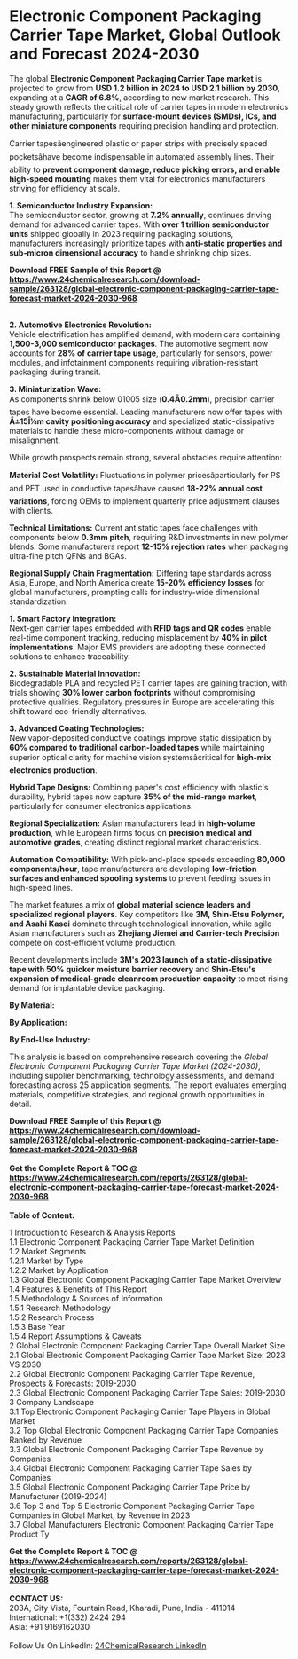<h1>Electronic Component Packaging Carrier Tape Market, Global Outlook and Forecast 2024-2030</h1><p>The global <strong>Electronic Component Packaging Carrier Tape market</strong> is projected to grow from <strong>USD 1.2 billion in 2024 to USD 2.1 billion by 2030</strong>, expanding at a <strong>CAGR of 6.8%</strong>, according to new market research. This steady growth reflects the critical role of carrier tapes in modern electronics manufacturing, particularly for <strong>surface-mount devices (SMDs), ICs, and other miniature components</strong> requiring precision handling and protection.</p><p>Carrier tapesâengineered plastic or paper strips with precisely spaced pocketsâhave become indispensable in automated assembly lines. Their ability to <strong>prevent component damage, reduce picking errors, and enable high-speed mounting</strong> makes them vital for electronics manufacturers striving for efficiency at scale.</p><p><strong>1. Semiconductor Industry Expansion:</strong><br> 
The semiconductor sector, growing at <strong>7.2% annually</strong>, continues driving demand for advanced carrier tapes. With <strong>over 1 trillion semiconductor units</strong> shipped globally in 2023 requiring packaging solutions, manufacturers increasingly prioritize tapes with <strong>anti-static properties and sub-micron dimensional accuracy</strong> to handle shrinking chip sizes.</p><div><b>Download FREE Sample of this Report @ 
            <a href="https://www.24chemicalresearch.com/download-sample/263128/global-electronic-component-packaging-carrier-tape-forecast-market-2024-2030-968">
            https://www.24chemicalresearch.com/download-sample/263128/global-electronic-component-packaging-carrier-tape-forecast-market-2024-2030-968</a></b></div><br><p><strong>2. Automotive Electronics Revolution:</strong><br> 
Vehicle electrification has amplified demand, with modern cars containing <strong>1,500-3,000 semiconductor packages</strong>. The automotive segment now accounts for <strong>28% of carrier tape usage</strong>, particularly for sensors, power modules, and infotainment components requiring vibration-resistant packaging during transit.</p><p><strong>3. Miniaturization Wave:</strong><br> 
As components shrink below 01005 size (<strong>0.4Ã0.2mm</strong>), precision carrier tapes have become essential. Leading manufacturers now offer tapes with <strong>Â±15Î¼m cavity positioning accuracy</strong> and specialized static-dissipative materials to handle these micro-components without damage or misalignment.</p><p>While growth prospects remain strong, several obstacles require attention:</p><p><strong>Material Cost Volatility:</strong> Fluctuations in polymer pricesâparticularly for PS and PET used in conductive tapesâhave caused <strong>18-22% annual cost variations</strong>, forcing OEMs to implement quarterly price adjustment clauses with clients.</p><p><strong>Technical Limitations:</strong> Current antistatic tapes face challenges with components below <strong>0.3mm pitch</strong>, requiring R&amp;D investments in new polymer blends. Some manufacturers report <strong>12-15% rejection rates</strong> when packaging ultra-fine pitch QFNs and BGAs.</p><p><strong>Regional Supply Chain Fragmentation:</strong> Differing tape standards across Asia, Europe, and North America create <strong>15-20% efficiency losses</strong> for global manufacturers, prompting calls for industry-wide dimensional standardization.</p><p><strong>1. Smart Factory Integration:</strong><br>
Next-gen carrier tapes embedded with <strong>RFID tags and QR codes</strong> enable real-time component tracking, reducing misplacement by <strong>40% in pilot implementations</strong>. Major EMS providers are adopting these connected solutions to enhance traceability.</p><p><strong>2. Sustainable Material Innovation:</strong><br>
Biodegradable PLA and recycled PET carrier tapes are gaining traction, with trials showing <strong>30% lower carbon footprints</strong> without compromising protective qualities. Regulatory pressures in Europe are accelerating this shift toward eco-friendly alternatives.</p><p><strong>3. Advanced Coating Technologies:</strong><br>
New vapor-deposited conductive coatings improve static dissipation by <strong>60% compared to traditional carbon-loaded tapes</strong> while maintaining superior optical clarity for machine vision systemsâcritical for <strong>high-mix electronics production</strong>.</p><p><strong>Hybrid Tape Designs:</strong> Combining paper's cost efficiency with plastic's durability, hybrid tapes now capture <strong>35% of the mid-range market</strong>, particularly for consumer electronics applications.</p><p><strong>Regional Specialization:</strong> Asian manufacturers lead in <strong>high-volume production</strong>, while European firms focus on <strong>precision medical and automotive grades</strong>, creating distinct regional market characteristics.</p><p><strong>Automation Compatibility:</strong> With pick-and-place speeds exceeding <strong>80,000 components/hour</strong>, tape manufacturers are developing <strong>low-friction surfaces and enhanced spooling systems</strong> to prevent feeding issues in high-speed lines.</p><p>The market features a mix of <strong>global material science leaders and specialized regional players</strong>. Key competitors like <strong>3M, Shin-Etsu Polymer, and Asahi Kasei</strong> dominate through technological innovation, while agile Asian manufacturers such as <strong>Zhejiang Jiemei and Carrier-tech Precision</strong> compete on cost-efficient volume production.</p><p>Recent developments include <strong>3M's 2023 launch of a static-dissipative tape with 50% quicker moisture barrier recovery</strong> and <strong>Shin-Etsu's expansion of medical-grade cleanroom production capacity</strong> to meet rising demand for implantable device packaging.</p><p><strong>By Material:</strong></p><p><strong>By Application:</strong></p><p><strong>By End-Use Industry:</strong></p><p>This analysis is based on comprehensive research covering the <em>Global Electronic Component Packaging Carrier Tape Market (2024-2030)</em>, including supplier benchmarking, technology assessments, and demand forecasting across 25 application segments. The report evaluates emerging materials, competitive strategies, and regional growth opportunities in detail.</p><div><b>Download FREE Sample of this Report @ 
            <a href="https://www.24chemicalresearch.com/download-sample/263128/global-electronic-component-packaging-carrier-tape-forecast-market-2024-2030-968">
            https://www.24chemicalresearch.com/download-sample/263128/global-electronic-component-packaging-carrier-tape-forecast-market-2024-2030-968</a></b></div><br><div><b>Get the Complete Report & TOC @ 
            <a href="https://www.24chemicalresearch.com/reports/263128/global-electronic-component-packaging-carrier-tape-forecast-market-2024-2030-968">
            https://www.24chemicalresearch.com/reports/263128/global-electronic-component-packaging-carrier-tape-forecast-market-2024-2030-968</a></b></div><br>
            <b>Table of Content:</b><p>1 Introduction to Research & Analysis Reports<br />
    1.1 Electronic Component Packaging Carrier Tape Market Definition<br />
    1.2 Market Segments<br />
        1.2.1 Market by Type<br />
        1.2.2 Market by Application<br />
    1.3 Global Electronic Component Packaging Carrier Tape Market Overview<br />
    1.4 Features & Benefits of This Report<br />
    1.5 Methodology & Sources of Information<br />
        1.5.1 Research Methodology<br />
        1.5.2 Research Process<br />
        1.5.3 Base Year<br />
        1.5.4 Report Assumptions & Caveats<br />
2 Global Electronic Component Packaging Carrier Tape Overall Market Size<br />
    2.1 Global Electronic Component Packaging Carrier Tape Market Size: 2023 VS 2030<br />
    2.2 Global Electronic Component Packaging Carrier Tape Revenue, Prospects & Forecasts: 2019-2030<br />
    2.3 Global Electronic Component Packaging Carrier Tape Sales: 2019-2030<br />
3 Company Landscape<br />
    3.1 Top Electronic Component Packaging Carrier Tape Players in Global Market<br />
    3.2 Top Global Electronic Component Packaging Carrier Tape Companies Ranked by Revenue<br />
    3.3 Global Electronic Component Packaging Carrier Tape Revenue by Companies<br />
    3.4 Global Electronic Component Packaging Carrier Tape Sales by Companies<br />
    3.5 Global Electronic Component Packaging Carrier Tape Price by Manufacturer (2019-2024)<br />
    3.6 Top 3 and Top 5 Electronic Component Packaging Carrier Tape Companies in Global Market, by Revenue in 2023<br />
    3.7 Global Manufacturers Electronic Component Packaging Carrier Tape Product Ty</p><div><b>Get the Complete Report & TOC @ 
            <a href="https://www.24chemicalresearch.com/reports/263128/global-electronic-component-packaging-carrier-tape-forecast-market-2024-2030-968">
            https://www.24chemicalresearch.com/reports/263128/global-electronic-component-packaging-carrier-tape-forecast-market-2024-2030-968</a></b></div><br><b>CONTACT US:</b><br>
            203A, City Vista, Fountain Road, Kharadi, Pune, India - 411014<br>
            International: +1(332) 2424 294<br>
            Asia: +91 9169162030 <br><br>
            Follow Us On LinkedIn: <a href="https://www.linkedin.com/company/24chemicalresearch/">24ChemicalResearch LinkedIn</a>